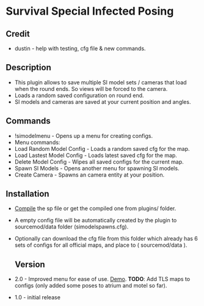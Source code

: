 # Survival Special Infected Posing

## Credit
* dustin - help with testing, cfg file & new commands. 

## Description
* This plugin allows to save multiple SI model sets / cameras that load when the round ends. So views will be forced
  to the camera.
* Loads a random saved configuration on round end.
* SI models and cameras are saved at your current position and angles.
  
## Commands
* !simodelmenu - Opens up a menu for creating configs.
* Menu commands:
* Load Random Model Config - Loads a random saved cfg for the map.
* Load Lastest Model Config - Loads latest saved cfg for the map.
* Delete Model Config - Wipes all saved configs for the current map.
* Spawn SI Models - Opens another menu for spawning SI models.
* Create Camera - Spawns an camera entity at your position.

## Installation
* [Compile](https://spider.limetech.io/) the sp file or get the compiled one from plugins/ folder.
* A empty config file will be automatically created by the plugin to sourcemod/data folder (simodelspawns.cfg).
* Optionally can download the cfg file from this folder which already
  has 6 sets of configs for all official maps, and place to ( sourcemod/data ).
  
  ## Version
* 2.0 - Improved menu for ease of use. [Demo](https://youtu.be/O53xMbSKaCU). **TODO**: Add TLS maps to configs (only added some poses to atrium and motel so far).  
* 1.0 - initial release  
